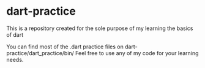 # dart-practice
This is a repository created for the sole purpose of my learning the basics of dart

You can find most of the .dart practice files on dart-practice/dart_practice/bin/
Feel free to use any of my code for your learning needs.
